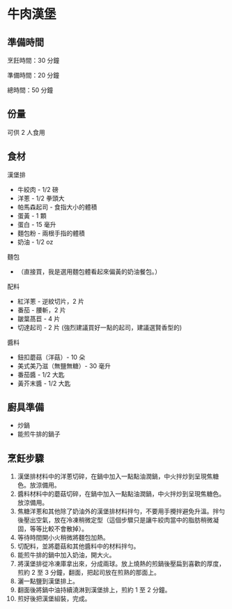 # 牛肉漢堡

## 準備時間

烹飪時間：30 分鐘

準備時間：20 分鐘

總時間：50 分鐘

## 份量

可供 2 人食用

## 食材

漢堡排

- 牛絞肉 - 1/2 磅
- 洋蔥 - 1/2 拳頭大
- 帕馬森起司 - 食指大小的體積
- 蛋黃 - 1 顆
- 蛋白 - 15 毫升
- 麵包粉 - 兩根手指的體積
- 奶油 - 1/2 oz

麵包

- （直接買，我是選用麵包體看起來偏黃的奶油餐包。）

配料

- 紅洋蔥 - 逆紋切片，2 片
- 番茄 - 腰斬，2 片
- 皺葉萵苣 - 4 片
- 切達起司 - 2 片 (強烈建議買好一點的起司，建議選賢香型的)

醬料

- 鈕扣蘑菇（洋菇）- 10 朵
- 美式美乃滋（無鹽無糖）- 30 毫升
- 番茄醬 - 1/2 大匙
- 黃芥末醬 - 1/2 大匙

## 廚具準備

- 炒鍋
- 能煎牛排的鍋子

## 烹飪步驟

1. 漢堡排材料中的洋蔥切碎，在鍋中加入一點點油潤鍋，中火拌炒到呈現焦糖色。放涼備用。
2. 醬料材料中的蘑菇切碎，在鍋中加入一點點油潤鍋，中火拌炒到呈現焦糖色。放涼備用。
3. 焦糖洋蔥和其他除了奶油外的漢堡排材料拌勻，不要用手攪拌避免升溫。拌勻後壓出空氣，放在冷凍稍微定型（這個步驟只是讓牛絞肉當中的脂肪稍微凝固，等等比較不會散掉）。
4. 等待時間開小火稍微將麵包加熱。
5. 切配料，並將蘑菇和其他醬料中的材料拌勻。
6. 能煎牛排的鍋中加入奶油，開大火。
7. 將漢堡排從冷凍庫拿出來，分成兩球。放上燒熱的煎鍋後壓扁到喜歡的厚度，煎約 2 至 3 分鐘，翻面，把起司放在煎熟的那面上。
8. 灑一點鹽到漢堡排上。
9. 翻面後將鍋中油持續澆淋到漢堡排上，煎約 1 至 2 分鐘。
10. 煎好後把漢堡組裝，完成。